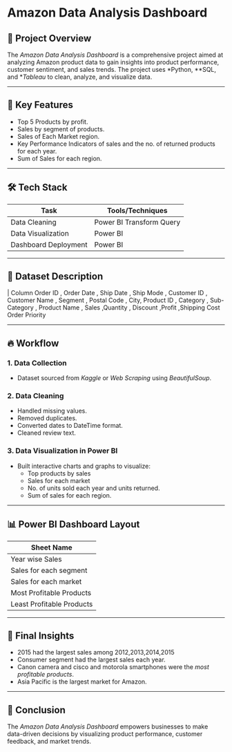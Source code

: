 # Amazon Data Analysis Dashboard

## 📌 Project Overview
The *Amazon Data Analysis Dashboard* is a comprehensive project aimed at analyzing Amazon product data to gain insights into product performance, customer sentiment, and sales trends. The project uses *Python, **SQL, and **Tableau* to clean, analyze, and visualize data.

---

## 🔑 Key Features
- Top 5 Products by profit.
- Sales by segment of products.
- Sales of Each Market region.
- Key Performance Indicators of sales and the no. of returned products for each year.
- Sum of Sales for each region.

---

## 🛠️ Tech Stack
| Task                   | Tools/Techniques            |
|-----------------------|-----------------------------|
| Data Cleaning         | Power BI Transform Query     |
| Data Visualization    | Power BI                      |
| Dashboard Deployment  | Power BI             |

---

## 📌 Dataset Description
| Column   Order ID	, Order Date	, Ship Date	, Ship Mode	, Customer ID	, Customer Name	, Segment	, Postal Code	, City, Product ID	, Category	, Sub-Category	, Product Name	, Sales	,Quantity	, Discount	,Profit	,Shipping Cost	Order Priority

---

## 🔥 Workflow
### 1. Data Collection
- Dataset sourced from *Kaggle* or *Web Scraping* using *BeautifulSoup*.

### 2. Data Cleaning
- Handled missing values.
- Removed duplicates.
- Converted dates to DateTime format.
- Cleaned review text.


### 3. Data Visualization in Power BI
- Built interactive charts and graphs to visualize:
  - Top products by sales
  - Sales for each market
  - No. of units sold each year and units returned.
  - Sum of sales for each region.

---

## 📊 Power BI Dashboard Layout
| Sheet Name       
|----------------
| Year wise Sales 
| Sales for each segment  
| Sales for each market
| Most Profitable Products  
| Least Profitable Products

---

## 🚀 Final Insights
- 2015 had the largest sales among 2012,2013,2014,2015
- Consumer segment had the largest sales each year.
- Canon camera and cisco and motorola smartphones were the *most profitable products*.
- Asia Pacific is the largest market for Amazon.

---

## 🎯 Conclusion
The *Amazon Data Analysis Dashboard* empowers businesses to make data-driven decisions by visualizing product performance, customer feedback, and market trends.
